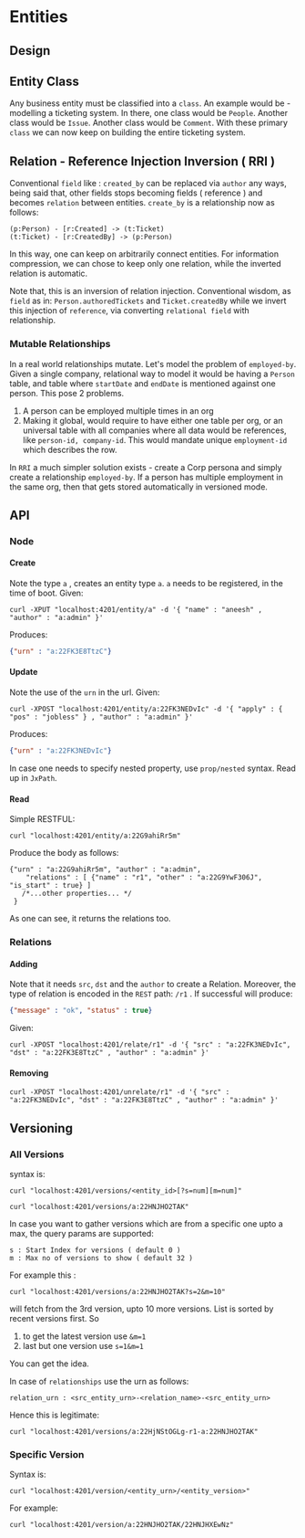 # Entities 

## Design 

## Entity Class

Any business entity must be classified into a `class`.
An example would be - modelling a ticketing system.
In there, one class would be `People`.
Another class would be `Issue`.
Another class would be `Comment`.
With these primary `class` we can now keep on building the entire ticketing system.

## Relation - Reference Injection Inversion ( RRI )

Conventional `field` like : `created_by` can be replaced via `author` any ways, 
being said that, other fields stops becoming fields ( reference ) and becomes 
`relation` between entities.
`create_by` is a relationship now as follows: 

```cypher
(p:Person) - [r:Created] -> (t:Ticket)
(t:Ticket) - [r:CreatedBy] -> (p:Person)
```
In this way, one can keep on arbitrarily connect entities.
For information compression, we can chose to keep only one relation, while the inverted
relation is automatic.

Note that, this is an inversion of relation injection.
Conventional wisdom, as `field` as in: `Person.authoredTickets` and `Ticket.createdBy` 
while we invert this injection of `reference`, via converting `relational field` with relationship.

### Mutable Relationships
In a real world relationships mutate. Let's model the problem of `employed-by`. 
Given a single company, relational way to model it would be having a `Person` table, and table where `startDate` and
`endDate` is mentioned against one person. This pose 2 problems.

1. A person can be employed multiple times in an org
2. Making it global, would require to have either one table per org, or an universal table with all companies 
where all data would be references, like `person-id, company-id`. This would mandate unique `employment-id`
which describes the row.

In `RRI` a much simpler solution exists - create a Corp persona and simply create a relationship `employed-by`.
If a person has multiple employment in the same org, then that gets stored automatically in versioned mode.

## API

### Node 

#### Create 

Note the type `a` , creates an entity type `a`.
`a` needs to be registered, in the time of boot.
Given:

```shell
curl -XPUT "localhost:4201/entity/a" -d '{ "name" : "aneesh" , "author" : "a:admin" }' 
```

Produces:

```json
{"urn" : "a:22FK3E8TtzC"}
```

#### Update 
Note the use of the `urn` in the url.
Given:

```shell
curl -XPOST "localhost:4201/entity/a:22FK3NEDvIc" -d '{ "apply" : { "pos" : "jobless" } , "author" : "a:admin" }'  
```
Produces:

```json
{"urn" : "a:22FK3NEDvIc"}
```
In case one needs to specify nested property, use `prop/nested` syntax. Read up in `JxPath`. 


#### Read

Simple RESTFUL:

```shell
curl "localhost:4201/entity/a:22G9ahiRr5m"
```
Produce the body as follows:

```jsonc
{"urn" : "a:22G9ahiRr5m", "author" : "a:admin", 
    "relations" : [ {"name" : "r1", "other" : "a:22G9YwF306J", "is_start" : true} ]
   /*...other properties... */ 
 }
```
As one can see, it returns the relations too.

### Relations

#### Adding 
Note that it needs `src`, `dst` and the `author` to create a Relation.
Moreover, the type of relation is encoded in the `REST` path: `/r1` .
If successful will produce:

```json
{"message" : "ok", "status" : true}
```

Given:

```shell
curl -XPOST "localhost:4201/relate/r1" -d '{ "src" : "a:22FK3NEDvIc", "dst" : "a:22FK3E8TtzC" , "author" : "a:admin" }'  
```

#### Removing 

```shell
curl -XPOST "localhost:4201/unrelate/r1" -d '{ "src" : "a:22FK3NEDvIc", "dst" : "a:22FK3E8TtzC" , "author" : "a:admin" }' 
```

## Versioning 

### All Versions

syntax is:

```shell
curl "localhost:4201/versions/<entity_id>[?s=num][m=num]" 
```


```shell
curl "localhost:4201/versions/a:22HNJHO2TAK" 
```
In case you want to gather versions which are from a specific one upto a max, the query params are supported:

```
s : Start Index for versions ( default 0 )
m : Max no of versions to show ( default 32 )
```
For example this :

```shell
curl "localhost:4201/versions/a:22HNJHO2TAK?s=2&m=10" 
```
will fetch from the 3rd version, upto 10 more versions.
List is sorted by recent versions first. So 

1. to get the latest version use `&m=1`
2. last but one version use `s=1&m=1`

You can get the idea.

In case of `relationships` use the urn as follows:

```
relation_urn : <src_entity_urn>-<relation_name>-<src_entity_urn>
```
Hence this is legitimate:

```shell
curl "localhost:4201/versions/a:22HjNStOGLg-r1-a:22HNJHO2TAK"
```

### Specific Version 

Syntax is:

```shell
curl "localhost:4201/version/<entity_urn>/<entity_version>"
```
For example:

```shell
curl "localhost:4201/version/a:22HNJHO2TAK/22HNJHXEwNz"
```
